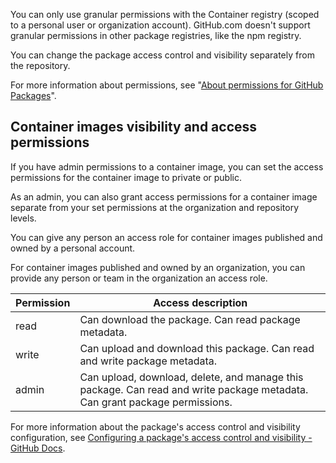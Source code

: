 You can only use granular permissions with the Container registry (scoped to a personal user or organization account). GitHub.com doesn't support granular permissions in other package registries, like the npm registry.

You can change the package access control and visibility separately from the repository.

For more information about permissions, see "[About permissions for GitHub Packages](https://docs.github.com/packages/learn-github-packages/about-permissions-for-github-packages)".

## Container images visibility and access permissions

If you have admin permissions to a container image, you can set the access permissions for the container image to private or public.

As an admin, you can also grant access permissions for a container image separate from your set permissions at the organization and repository levels.

You can give any person an access role for container images published and owned by a personal account.

For container images published and owned by an organization, you can provide any person or team in the organization an access role.

| **Permission** | **Access description**                                                                                                     |
| -------------- | -------------------------------------------------------------------------------------------------------------------------- |
| read           | Can download the package. Can read package metadata.                                                                       |
| write          | Can upload and download this package. Can read and write package metadata.                                                 |
| admin          | Can upload, download, delete, and manage this package. Can read and write package metadata. Can grant package permissions. |

For more information about the package's access control and visibility configuration, see [Configuring a package's access control and visibility - GitHub Docs](https://docs.github.com/packages/learn-github-packages/configuring-a-packages-access-control-and-visibility).
